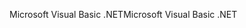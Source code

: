<span data-ttu-id="d2414-101">Microsoft Visual Basic .NET</span><span class="sxs-lookup"><span data-stu-id="d2414-101">Microsoft Visual Basic .NET</span></span>